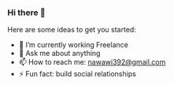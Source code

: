 ### Hi there 👋

<!--
**imam932/imam932** is a ✨ _special_ ✨ repository because its `README.md` (this file) appears on your GitHub profile.
-->
Here are some ideas to get you started:

- 🔭 I’m currently working Freelance
- 💬 Ask me about anything
- 📫 How to reach me: nawawi392@gmail.com
- ⚡ Fun fact: build social relationships

